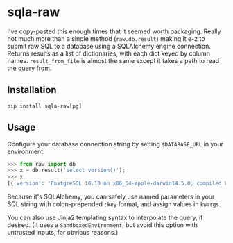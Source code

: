# sqla-raw

I've copy-pasted this enough times that it seemed worth packaging. Really not much more than a single method (`raw.db.result`) making it e-z to submit raw SQL to a database using a SQLAlchemy engine connection. Returns results as a list of dictionaries, with each dict keyed by column names. `result_from_file` is almost the same except it takes a path to read the query from.

## Installation

`pip install sqla-raw[pg]`

## Usage

Configure your database connection string by setting `$DATABASE_URL` in your environment.

```python
>>> from raw import db
>>> x = db.result('select version()');
>>> x
[{'version': 'PostgreSQL 10.10 on x86_64-apple-darwin14.5.0, compiled by Apple LLVM version 7.0.0 (clang-700.1.76), 64-bit'}]
```

Because it's SQLAlchemy, you can safely use named parameters in your SQL string with colon-prepended `:key` format, and assign values in `kwargs`.

You can also use Jinja2 templating syntax to interpolate the query, if desired. (It uses a `SandboxedEnvironment`, but avoid this option with untrusted inputs, for obvious reasons.)
